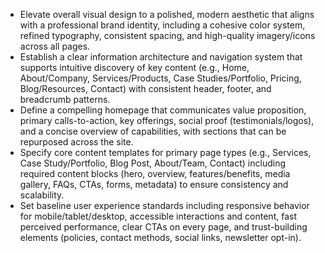 - Elevate overall visual design to a polished, modern aesthetic that aligns with a professional brand identity, including a cohesive color system, refined typography, consistent spacing, and high-quality imagery/icons across all pages.
- Establish a clear information architecture and navigation system that supports intuitive discovery of key content (e.g., Home, About/Company, Services/Products, Case Studies/Portfolio, Pricing, Blog/Resources, Contact) with consistent header, footer, and breadcrumb patterns.
- Define a compelling homepage that communicates value proposition, primary calls-to-action, key offerings, social proof (testimonials/logos), and a concise overview of capabilities, with sections that can be repurposed across the site.
- Specify core content templates for primary page types (e.g., Services, Case Study/Portfolio, Blog Post, About/Team, Contact) including required content blocks (hero, overview, features/benefits, media gallery, FAQs, CTAs, forms, metadata) to ensure consistency and scalability.
- Set baseline user experience standards including responsive behavior for mobile/tablet/desktop, accessible interactions and content, fast perceived performance, clear CTAs on every page, and trust-building elements (policies, contact methods, social links, newsletter opt-in).
